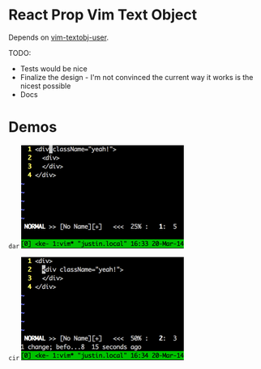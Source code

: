 React Prop Vim Text Object
==========================

Depends on [vim-textobj-user](https://github.com/kana/vim-textobj-user).

TODO:

* Tests would be nice
* Finalize the design - I'm not convinced the current way it works is the nicest possible
* Docs

Demos
=====

`dar`
![](pics/vimdemo.gif)

`cir`
![](pics/vimdemo2.gif)
